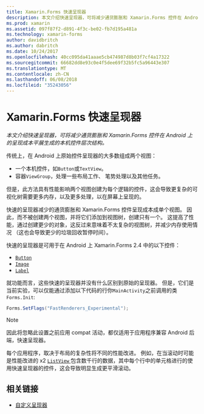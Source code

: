 ```yaml
---
title: Xamarin.Forms 快速呈现器
description: 本文介绍快速呈现器，可将减少通货膨胀和 Xamarin.Forms 控件在 Android 上的呈现成本平展生成的本机控件层次结构。
ms.prod: xamarin
ms.assetid: 097f87f2-d891-4f3c-be02-fb7d195a481a
ms.technology: xamarin-forms
author: davidbritch
ms.author: dabritch
ms.date: 10/24/2017
ms.openlocfilehash: 40cc095da41aaae5cb474987d8b03f7cf4a17322
ms.sourcegitcommit: 66682dd8e93c0e4f5dee69f32b5fc5a96443e307
ms.translationtype: MT
ms.contentlocale: zh-CN
ms.lasthandoff: 06/08/2018
ms.locfileid: "35243056"
---
```

# <a name="xamarinforms-fast-renderers"></a>Xamarin.Forms 快速呈现器

_本文介绍快速呈现器，可将减少通货膨胀和 Xamarin.Forms 控件在 Android 上的呈现成本平展生成的本机控件层次结构。_

传统上，在 Android 上原始控件呈现器的大多数组成两个视图：

- 一个本机控件，如`Button`或`TextView`。
- 容器`ViewGroup`，处理一些布局工作、 笔势处理以及其他任务。

但是，此方法具有性能影响两个视图创建为每个逻辑的控件，这会导致更复杂的可视化树需要更多内存，以及更多处理，以在屏幕上呈现的。

快速的呈现器减少的通货膨胀和 Xamarin.Forms 控件呈现成本成单个视图。 因此，而不被创建两个视图，并将它们添加到视图树，创建只有一个。 这提高了性能，通过创建更少的对象，这反过来意味着不太复杂的视图树，并减少内存使用情况 （这也会导致更少的垃圾回收暂停时间）。

快速的呈现器是可用于在 Android 上 Xamarin.Forms 2.4 中的以下控件：

- [`Button`](https://developer.xamarin.com/api/type/Xamarin.Forms.Button/)
- [`Image`](https://developer.xamarin.com/api/type/Xamarin.Forms.Image/)
- [`Label`](https://developer.xamarin.com/api/type/Xamarin.Forms.Label/)

就功能而言，这些快速的呈现器并没有什么区别到原始的呈现器。 但是，它们是当前实验，可以仅能通过添加以下代码的行你`MainActivity`之前调用的类`Forms.Init`:

```csharp
Forms.SetFlags("FastRenderers_Experimental");
```

> [!NOTE]
> 因此将忽略此设置之前应用 compat 活动，都仅适用于应用程序兼容 Android 后端，快速呈现器。

每个应用程序，取决于布局的复杂性将不同的性能改进。 例如，在当滚动时可能是性能改进的 x2 [ `ListView` ](https://developer.xamarin.com/api/type/Xamarin.Forms.ListView/)包含数千行的数据，其中每个行中的单元格进行的使用快速呈现器的控件，这会导致明显生成更平滑滚动。


## <a name="related-links"></a>相关链接

- [自定义呈现器](~/xamarin-forms/app-fundamentals/custom-renderer/index.md)
